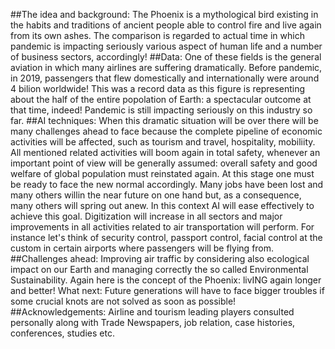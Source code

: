 ##The idea and background:
The Phoenix is a mythological bird existing in the habits and traditions of ancient people able to control fire and live again from its own ashes.
The comparison is regarded to actual time in which pandemic is impacting seriously various aspect of human life and a number of business sectors, accordingly!
##Data:
One of these fields is the general aviation in which many airlines are suffering dramatically.
Before pandemic, in 2019, passengers that flew domestically and internationally were around 4 bilion worldwide!
This was a record data as this figure is  representing about the half of the entire popolation of Earth: a spectacular outcome at that time, indeed!
Pandemic is still impacting seriously on this industry so far.
##AI techniques:
When this dramatic situation will be over there will be many challenges ahead to face because the complete pipeline of economic activities will be affected,
such as tourism and travel, hospitality, mobiliity. All mentioned related activities will boom again in total safety, whenever an important point of view will be generally assumed:
overall safety and good welfare of global population must reinstated again.
At this stage one must be ready to face the new normal accordingly. Many jobs have been lost and many others willin the near future on one hand but, as a consequence, many others will spring out anew. In this context AI will ease effectively to achieve this goal. Digitization will increase in all sectors and major improvements in all activities related to air transportation  will perform.  For instance let's think of security control, passport control, facial control at the custom in certain airports where passengers will be flying from.
##Challenges ahead: 
Improving air traffic by considering also ecological impact on our  Earth and managing correctly the so called Environmental Sustainability.
Again here is the concept of the Phoenix: livING  again longer and better!
What next: 
Future generations will have to face bigger troubles if some crucial knots are not solved as soon as possible!
##Acknowledgements:
Airline and tourism leading players consulted personally along with Trade Newspapers, job relation, case histories, conferences, studies etc.
